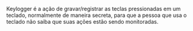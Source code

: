 <p> Keylogger é a ação de gravar/registrar as teclas pressionadas em um teclado, normalmente de maneira secreta, para que a pessoa que usa o teclado não saiba que suas ações estão sendo monitoradas. </p>

